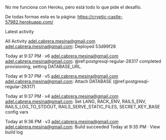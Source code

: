 No me funciona con Heroku, pero está todo lo que pide el desafío.

De todas formas esta es la página:
https://cryptic-castle-57982.herokuapp.com/

Latest activity

All Activity
 adel.cabrera.mesina@gmail.com
adel.cabrera.mesina@gmail.com: Deployed 53d99f28

Today at 9:37 PM · v6
 adel.cabrera.mesina@gmail.com
adel.cabrera.mesina@gmail.com: @ref:postgresql-regular-28317 completed provisioning, setting DATABASE_URL.

Today at 9:37 PM · v5
 adel.cabrera.mesina@gmail.com
adel.cabrera.mesina@gmail.com: Attach DATABASE (@ref:postgresql-regular-28317)

Today at 9:37 PM · v4
 adel.cabrera.mesina@gmail.com
adel.cabrera.mesina@gmail.com: Set LANG, RACK_ENV, RAILS_ENV, RAILS_LOG_TO_STDOUT, RAILS_SERVE_STATIC_FILES, SECRET_KEY_BASE 
config vars

Today at 9:36 PM · v3
 adel.cabrera.mesina@gmail.com
adel.cabrera.mesina@gmail.com: Build succeeded
Today at 9:35 PM · View build log
